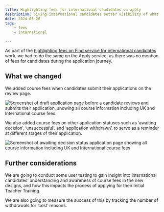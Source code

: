 ```yaml
---
title: Highlighting fees for international candidates on apply
description: Giving international candidates better visibility of what fees they would need to pay for the courses they are applying for.
date: 2024-03-26
tags:
    - fees
    - international

---
```


As part of the [highlighting fees on Find service for international candidates](/find-teacher-training/highlighting-fees-for-international-candidates/) work, we had to do the same on the Apply service, as there was no mention of fees for candidates during the application journey.

## What we changed

We added course fees when candidates submit their applications on the review page.

![Screenshot of draft application page before a candidate reviews and submits their application, showing all course information including UK and International course fees](draft.jpg)

We also added course fees on other application statuses such as ‘awaiting decision’, ‘unsuccessful’, and ‘application withdrawn’, to serve as a reminder at different stages of their application.

![Screenshot of awaiting decision status application page showing all course information including UK and International course fees](awaiting-decision.jpg)

## Further considerations

We are going to conduct some user testing to gain insight into international candidates’ understanding and awareness of course fees in the new designs, and how this impacts the process of applying for their Initial Teacher Training.

We are also going to measure the success of this by tracking the number of withdrawals for ‘cost’ reasons.
